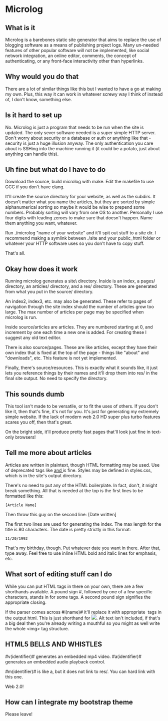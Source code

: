 Microlog
========

What is it
----------
Microlog is a barebones static site generator that aims to replace the use of
blogging software as a means of publishing project logs. Many un-needed 
features of other popular software will not be implemented, like social network
integration, an online editor, comments, the concept of authenticating, or
any front-face interactivity other than hyperlinks.

Why would you do that
---------------------
There are a lot of similar things like this but I wanted to have a go at
making my own. Plus, this way it can work in whatever screwy way I think of
instead of, I don't know, something else.

Is it hard to set up
--------------------
No. Microlog is just a program that needs to be run when the site is updated.
The only sever software needed is a super simple HTTP server. Don't worry about
security or a database or auth or anything like that - security is just a huge
illusion anyway. The only authentication you care about is SSHing into the 
machine running it (it could be a potato, just about anything can handle this).

Uh fine but what do I have to do
--------------------------------
Download the source, build microlog with make. Edit the makefile to use GCC
if you don't have clang. 

It'll create the source directory for your website, as well as the subdirs.
It doesn't matter what you name the articles, but they are sorted by simple
alphanumerical sorting so maybe it would be wise to prepend some numbers. 
Probably sorting will vary from one OS to another. Personally I use four 
digits with leading zeroes to make sure that doesn't happen. Name them anything
you want, whatever. 

Run ./microlog "name of your website" and it'll spit out stuff to a site dir.
I recommend making a symlink between ./site and your public_html folder or 
whatever your HTTP software uses so you don't have to copy stuff.

That's all.

Okay how does it work
--------------------
Running microlog generates a site\ directory. Inside is an index, a pages/
directory, an articles/ directory, and a res/ directory. These are generated 
from what you put in the source/ directory.

An index2, index3, etc. may also be generated. These refer to pages of
navigation through the site index should the number of articles grow too large.
The max number of articles per page may be specified when microlog is run.

Inside source/articles are articles. They are numbered starting at 0, and 
increment by one each time a new one is added. For creating these I suggest
any old text editor. 

There is also source/pages. These are like articles, except they have their
own index that is fixed at the top of the page - things like "about" and 
"downloads", etc. This feature is not yet implemented.

Finally, there's source/resources. This is exactly what it sounds like, it just
lets you reference things by their names and it'll drop them into res/ in
the final site output. No need to specify the directory.

This sounds dumb
----------------
This tool isn't made to be versatile, or to fit the uses of others. If you 
don't like it, then that's fine, it's not for you. It's just for generating my
extremely simple website. If the lack of modern web 2.0 HD super plus turbo
features scares you off, then that's great.

On the bright side, it'll produce pretty fast pages that'll look just fine in
text-only browsers!

Tell me more about articles
---------------------------
Articles are written in plaintext, though HTML formatting may be used. Use of
deprecated tags like <u> and </u> is fine. Styles may be defined in styles.css,
which is in the site's output directory.

There's no need to put any of the HTML boilerplate. In fact, don't, it might
break something. All that is needed at the top is the first lines to be
formatted like this:

    [Article Name]

Then throw this guy on the second line:
    [Date written]

The first two lines are used for generating the index. The max length for the
title is 80 characters. The date is pretty strictly in this format:

    11/20/1992

That's my birthday, though. Put whatever date you want in there.
After that, type away. Feel free to use inline HTML bold and italic lines 
for emphasis, etc.

What sort of editing stuff can I do
-----------------------------------
While you can put HTML tags in there on your own, there are a few shorthands
available. A pound sign #, followed by one of a few specific characters, stands
in for some tags. A second pound sign signifies the appropriate closing.

If the parser comes across \#i(name)# it'll replace it with appropriate <img>
tags in the output html. This is just shorthand for <img src="res/name" />. Alt
text isn't included, if that's a big deal then you're already writing a
mouthful so you might as well write the whole \<img> tag structure.

HTML5 BELLS AND WHISTLES
------------------------
\#v(identifier)# generates an embedded mp4 video.
\#a(identifier)# generates an embedded audio playback control.

\#m(identifier)# is like a, but it does not link to res/. You can hard link with
this one.

Web 2.0!

How can I integrate my bootstrap theme
--------------------------------------
Please leave!
